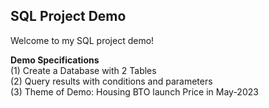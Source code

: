 ## SQL Project Demo
Welcome to my SQL project demo!

<b> Demo Specifications </b><br>
(1) Create a Database with 2 Tables<br>
(2) Query results with conditions and parameters<br>
(3) Theme of Demo: Housing BTO launch Price in May-2023<br>
